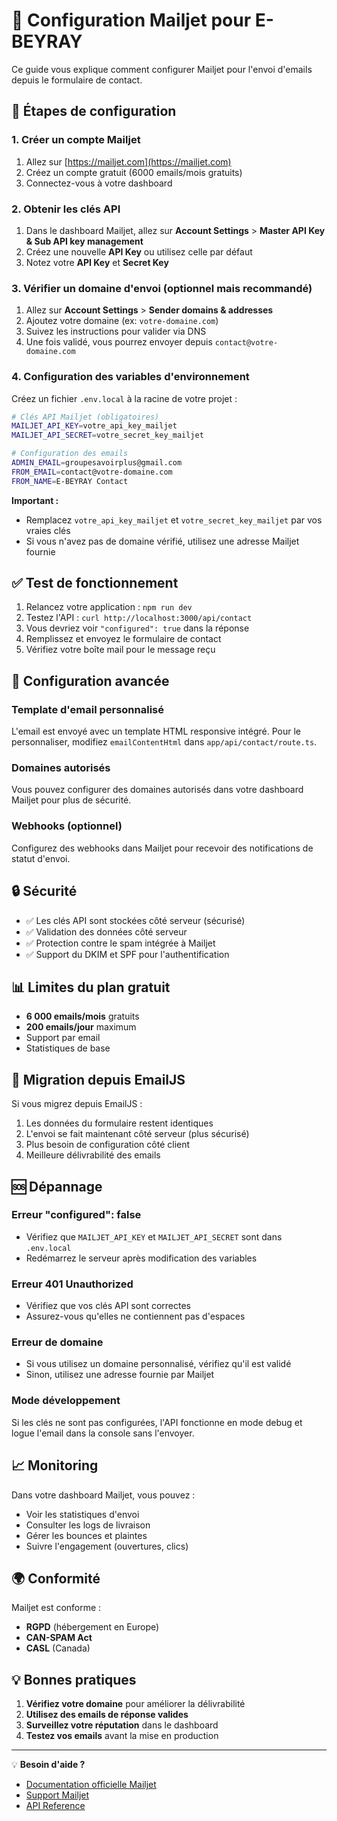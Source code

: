 # 📧 Configuration Mailjet pour E-BEYRAY

Ce guide vous explique comment configurer Mailjet pour l'envoi d'emails depuis le formulaire de contact.

## 🚀 Étapes de configuration

### 1. Créer un compte Mailjet
1. Allez sur [https://mailjet.com](https://mailjet.com)
2. Créez un compte gratuit (6000 emails/mois gratuits)
3. Connectez-vous à votre dashboard

### 2. Obtenir les clés API
1. Dans le dashboard Mailjet, allez sur **Account Settings** > **Master API Key & Sub API key management**
2. Créez une nouvelle **API Key** ou utilisez celle par défaut
3. Notez votre **API Key** et **Secret Key**

### 3. Vérifier un domaine d'envoi (optionnel mais recommandé)
1. Allez sur **Account Settings** > **Sender domains & addresses**
2. Ajoutez votre domaine (ex: `votre-domaine.com`)
3. Suivez les instructions pour valider via DNS
4. Une fois validé, vous pourrez envoyer depuis `contact@votre-domaine.com`

### 4. Configuration des variables d'environnement

Créez un fichier `.env.local` à la racine de votre projet :

```bash
# Clés API Mailjet (obligatoires)
MAILJET_API_KEY=votre_api_key_mailjet
MAILJET_API_SECRET=votre_secret_key_mailjet

# Configuration des emails
ADMIN_EMAIL=groupesavoirplus@gmail.com
FROM_EMAIL=contact@votre-domaine.com
FROM_NAME=E-BEYRAY Contact
```

**Important :** 
- Remplacez `votre_api_key_mailjet` et `votre_secret_key_mailjet` par vos vraies clés
- Si vous n'avez pas de domaine vérifié, utilisez une adresse Mailjet fournie

## ✅ Test de fonctionnement

1. Relancez votre application : `npm run dev`
2. Testez l'API : `curl http://localhost:3000/api/contact`
3. Vous devriez voir `"configured": true` dans la réponse
4. Remplissez et envoyez le formulaire de contact
5. Vérifiez votre boîte mail pour le message reçu

## 🔧 Configuration avancée

### Template d'email personnalisé
L'email est envoyé avec un template HTML responsive intégré. Pour le personnaliser, modifiez `emailContentHtml` dans `app/api/contact/route.ts`.

### Domaines autorisés
Vous pouvez configurer des domaines autorisés dans votre dashboard Mailjet pour plus de sécurité.

### Webhooks (optionnel)
Configurez des webhooks dans Mailjet pour recevoir des notifications de statut d'envoi.

## 🔒 Sécurité

- ✅ Les clés API sont stockées côté serveur (sécurisé)
- ✅ Validation des données côté serveur
- ✅ Protection contre le spam intégrée à Mailjet
- ✅ Support du DKIM et SPF pour l'authentification

## 📊 Limites du plan gratuit

- **6 000 emails/mois** gratuits
- **200 emails/jour** maximum
- Support par email
- Statistiques de base

## 🔄 Migration depuis EmailJS

Si vous migrez depuis EmailJS :
1. Les données du formulaire restent identiques
2. L'envoi se fait maintenant côté serveur (plus sécurisé)
3. Plus besoin de configuration côté client
4. Meilleure délivrabilité des emails

## 🆘 Dépannage

### Erreur "configured": false
- Vérifiez que `MAILJET_API_KEY` et `MAILJET_API_SECRET` sont dans `.env.local`
- Redémarrez le serveur après modification des variables

### Erreur 401 Unauthorized
- Vérifiez que vos clés API sont correctes
- Assurez-vous qu'elles ne contiennent pas d'espaces

### Erreur de domaine
- Si vous utilisez un domaine personnalisé, vérifiez qu'il est validé
- Sinon, utilisez une adresse fournie par Mailjet

### Mode développement
Si les clés ne sont pas configurées, l'API fonctionne en mode debug et logue l'email dans la console sans l'envoyer.

## 📈 Monitoring

Dans votre dashboard Mailjet, vous pouvez :
- Voir les statistiques d'envoi
- Consulter les logs de livraison
- Gérer les bounces et plaintes
- Suivre l'engagement (ouvertures, clics)

## 🌍 Conformité

Mailjet est conforme :
- **RGPD** (hébergement en Europe)
- **CAN-SPAM Act**
- **CASL** (Canada)

## 💡 Bonnes pratiques

1. **Vérifiez votre domaine** pour améliorer la délivrabilité
2. **Utilisez des emails de réponse valides** 
3. **Surveillez votre réputation** dans le dashboard
4. **Testez vos emails** avant la mise en production

---

💡 **Besoin d'aide ?** 
- [Documentation officielle Mailjet](https://dev.mailjet.com/)
- [Support Mailjet](https://www.mailjet.com/support/)
- [API Reference](https://dev.mailjet.com/email/reference/) 